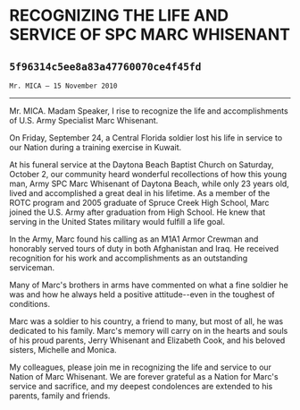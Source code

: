 # RECOGNIZING THE LIFE AND SERVICE OF SPC MARC WHISENANT
## `5f96314c5ee8a83a47760070ce4f45fd`
`Mr. MICA — 15 November 2010`

---


Mr. MICA. Madam Speaker, I rise to recognize the life and 
accomplishments of U.S. Army Specialist Marc Whisenant.

On Friday, September 24, a Central Florida soldier lost his life in 
service to our Nation during a training exercise in Kuwait.

At his funeral service at the Daytona Beach Baptist Church on 
Saturday, October 2, our community heard wonderful recollections of how 
this young man, Army SPC Marc Whisenant of Daytona Beach, while only 23 
years old, lived and accomplished a great deal in his lifetime. As a 
member of the ROTC program and 2005 graduate of Spruce Creek High 
School, Marc joined the U.S. Army after graduation from High School. He 
knew that serving in the United States military would fulfill a life 
goal.

In the Army, Marc found his calling as an M1A1 Armor Crewman and 
honorably served tours of duty in both Afghanistan and Iraq. He 
received recognition for his work and accomplishments as an outstanding 
serviceman.


Many of Marc's brothers in arms have commented on what a fine soldier 
he was and how he always held a positive attitude--even in the toughest 
of conditions.

Marc was a soldier to his country, a friend to many, but most of all, 
he was dedicated to his family. Marc's memory will carry on in the 
hearts and souls of his proud parents, Jerry Whisenant and Elizabeth 
Cook, and his beloved sisters, Michelle and Monica.

My colleagues, please join me in recognizing the life and service to 
our Nation of Marc Whisenant. We are forever grateful as a Nation for 
Marc's service and sacrifice, and my deepest condolences are extended 
to his parents, family and friends.
